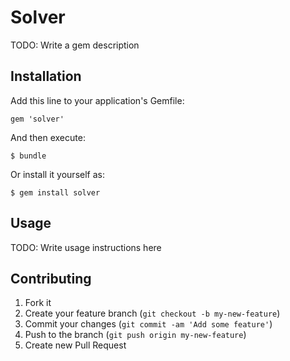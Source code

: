 # Solver

TODO: Write a gem description

## Installation

Add this line to your application's Gemfile:

    gem 'solver'

And then execute:

    $ bundle

Or install it yourself as:

    $ gem install solver

## Usage

TODO: Write usage instructions here

## Contributing

1. Fork it
2. Create your feature branch (`git checkout -b my-new-feature`)
3. Commit your changes (`git commit -am 'Add some feature'`)
4. Push to the branch (`git push origin my-new-feature`)
5. Create new Pull Request
